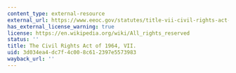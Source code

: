 ```yaml
---
content_type: external-resource
external_url: https://www.eeoc.gov/statutes/title-vii-civil-rights-act-1964#:~:text=Title%20VII%20prohibits%20employment%20discrimination,L.&text=Be%20it%20enacted%20by%20the,Civil%20Rights%20Act%20of%201964%22.
has_external_license_warning: true
license: https://en.wikipedia.org/wiki/All_rights_reserved
status: ''
title: The Civil Rights Act of 1964, VII.
uid: 3d034ea4-dc7f-4c00-8c61-2397e5573983
wayback_url: ''
---
```

